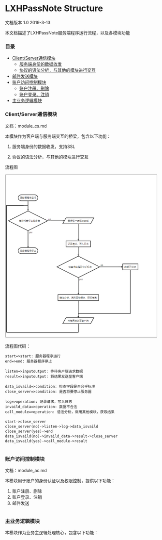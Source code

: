 # LXHPassNote Structure
文档版本 1.0 2019-3-13

本文档描述了LXHPassNote服务端程序运行流程，以及各模块功能

### 目录

 * [Client/Server通信模块](#Client/Server通信模块)
    * [服务端身份的数据收发](#服务端身份的数据收发) 
    * [协议的语法分析，与其他的模块进行交互](#协议的语法分析，与其他的模块进行交互)
 * [邮件发送模块](#邮件发送模块)
 * [账户访问控制模块](#账户访问控制模块)
    * [账户注册、删除](#账户注册、删除)
    * [账户登录、注销](#账户登录、注销)
 * [主业务逻辑模块](#主业务逻辑模块)


### Client/Server通信模块

文档：module_cs.md

本模块作为客户端与服务端交互的桥梁，包含以下功能：  
 1. 服务端身份的数据收发，支持SSL

 2. 协议的语法分析，与其他的模块进行交互

流程图

![流程图png](imgs/cs模块流程图.png)

流程图代码：

```flow
start=>start: 服务器程序运行
end=>end: 服务器程序停止

listen=>inputoutput: 等待客户端请求数据
result=>inputoutput: 将结果发送至客户端

data_isvaild=>condition: 检查字段是否合乎标准
close_server=>condition: 是否将要停止服务器

log=>operation: 记录请求，写入日志
invaild_data=>operation: 数据不合法
call_module=>operation: 语法分析，调用其他模块，获取结果

start->close_server
close_server(no)->listen->log->data_isvaild
close_server(yes)->end
data_isvaild(no)->invaild_data->result->close_server
data_isvaild(yes)->call_module->result


```

### 账户访问控制模块

文档：module_ac.md

本模块用于账户的身份认证以及权限控制，提供以下功能：  

  1. 账户注册、删除 
  2. 账户登录、注销  
  3. 邮件发送

```flow

```

### 主业务逻辑模块  
本模块作为业务主逻辑处理核心，包含以下功能：  
